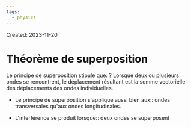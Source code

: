 ```yaml
---
tags:
  - physics
---
```

Created: 2023-11-20

# Théorème de superposition

Le principe de superposition stipule que:
?
Lorsque deux ou plusieurs ondes se rencontrent, le déplacement résultant est la somme vectorielle des déplacements des ondes individuelles.
<!--SR:!2023-11-21,1,230-->

- Le principe de superposition s'applique aussi bien aux:: ondes transversales qu'aux ondes longitudinales.
<!--SR:!2023-11-22,2,248-->
- L'interférence se produit lorsque:: deux ondes se superposent
<!--SR:!2023-11-23,3,250-->

